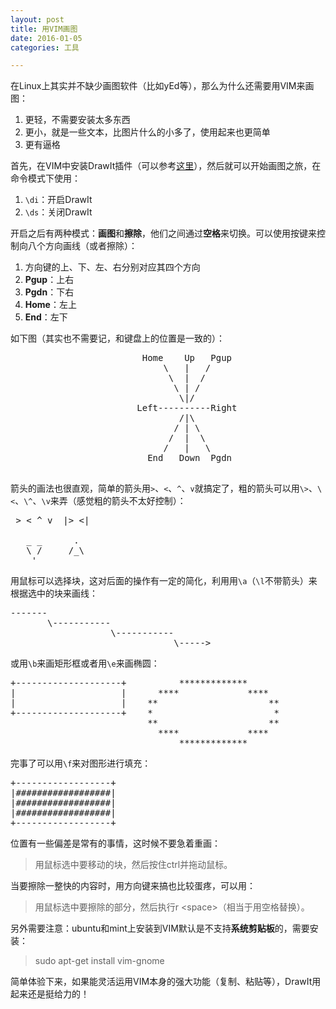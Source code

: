 ```yaml
---
layout: post
title: 用VIM画图
date: 2016-01-05
categories: 工具

---
```


在Linux上其实并不缺少画图软件（比如yEd等），那么为什么还需要用VIM来画图：

1. 更轻，不需要安装太多东西
2. 更小，就是一些文本，比图片什么的小多了，使用起来也更简单
3. 更有逼格

首先，在VIM中安装DrawIt插件（可以参考[这里](http://wsztrush.github.io/%E5%B7%A5%E5%85%B7/2015/06/10/VIM.html)），然后就可以开始画图之旅，在命令模式下使用：

1. `\di`：开启DrawIt
2. `\ds`：关闭DrawIt

开启之后有两种模式：**画图**和**擦除**，他们之间通过**空格**来切换。可以使用按键来控制向八个方向画线（或者擦除）：

1. 方向键的上、下、左、右分别对应其四个方向
2. **Pgup**：上右
3. **Pgdn**：下右
4. **Home**：左上
5. **End**：左下

如下图（其实也不需要记，和键盘上的位置是一致的）：

<pre class="prettyprint">
                         Home    Up   Pgup
                             \   |   / 
                              \  |  / 
                               \ | / 
                                \|/ 
                        Left----------Right
                                /|\
                               / | \
                              /  |  \
                             /   |   \
                          End   Down  Pgdn

</pre>

箭头的画法也很直观，简单的箭头用`>`、`<`、`^`、`v`就搞定了，粗的箭头可以用`\>`、`\<`、`\^`、`\v`来弄（感觉粗的箭头不太好控制）：

<pre class="prettyprint">
 &gt; &lt; ^ v  |&gt; &lt;|
              
   _ _      . 
   \ /     /_\
    '         
</pre>

用鼠标可以选择块，这对后面的操作有一定的简化，利用用`\a`（`\l`不带箭头）来根据选中的块来画线：

<pre class="prettyprint">
-------                               
       \-----------                   
                   \-----------       
                               \-----&gt;
</pre>

或用`\b`来画矩形框或者用`\e`来画椭圆：

<pre class="prettyprint">
+--------------------+          *************      
|                    |      ****             ****  
|                    |    **                     **
+--------------------+    *                       *
                          **                     **
                            ****             ****  
                                *************      
</pre>

完事了可以用`\f`来对图形进行填充：

<pre class="prettyprint">
+------------------+
|##################|
|##################|
|##################|
+------------------+
</pre>

位置有一些偏差是常有的事情，这时候不要急着重画：

> 用鼠标选中要移动的块，然后按住ctrl并拖动鼠标。

当要擦除一整快的内容时，用方向键来搞也比较蛋疼，可以用：

> 用鼠标选中要擦除的部分，然后执行r &lt;space&gt;（相当于用空格替换）。

另外需要注意：ubuntu和mint上安装到VIM默认是不支持**系统剪贴板**的，需要安装：

> sudo apt-get install vim-gnome

简单体验下来，如果能灵活运用VIM本身的强大功能（复制、粘贴等），DrawIt用起来还是挺给力的！